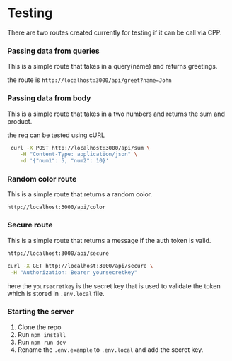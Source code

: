 # Testing

There are two routes created currently for testing if it can be call via CPP.

### Passing data from queries

This is a simple route that takes in a query(name) and returns greetings.

the route is `http://localhost:3000/api/greet?name=John`

### Passing data from body

This is a simple route that takes in a two numbers and returns the sum and product.

the req can be tested using cURL

```bash
 curl -X POST http://localhost:3000/api/sum \
    -H "Content-Type: application/json" \
    -d '{"num1": 5, "num2": 10}'
```

### Random color route

This is a simple route that returns a random color.

`http://localhost:3000/api/color`

### Secure route

This is a simple route that returns a message if the auth token is valid.

`http://localhost:3000/api/secure`

```bash
curl -X GET http://localhost:3000/api/secure \
 -H "Authorization: Bearer yoursecretkey"

```

here the `yoursecretkey` is the secret key that is used to validate the token which is stored in `.env.local` file.

### Starting the server

1. Clone the repo
2. Run `npm install`
3. Run `npm run dev`
4. Rename the `.env.example` to `.env.local` and add the secret key.
